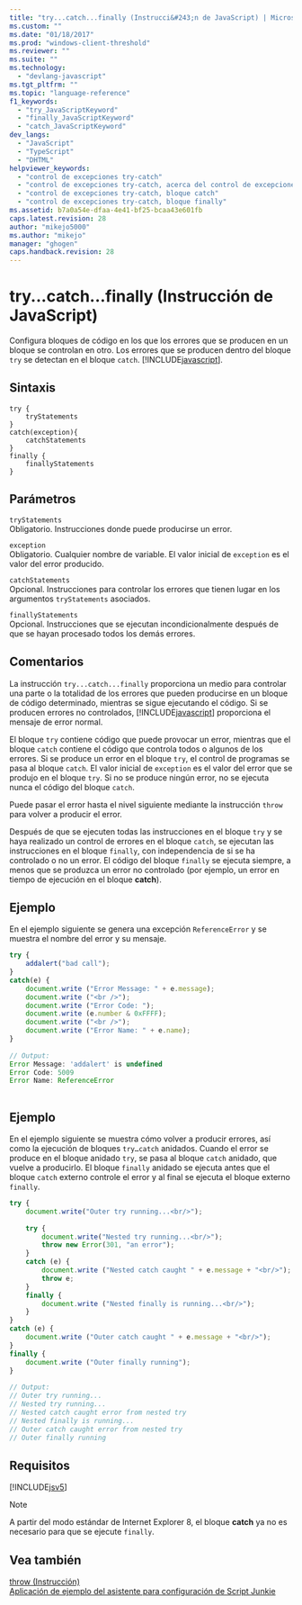 ```yaml
---
title: "try...catch...finally (Instrucci&#243;n de JavaScript) | Microsoft Docs"
ms.custom: ""
ms.date: "01/18/2017"
ms.prod: "windows-client-threshold"
ms.reviewer: ""
ms.suite: ""
ms.technology: 
  - "devlang-javascript"
ms.tgt_pltfrm: ""
ms.topic: "language-reference"
f1_keywords: 
  - "try_JavaScriptKeyword"
  - "finally_JavaScriptKeyword"
  - "catch_JavaScriptKeyword"
dev_langs: 
  - "JavaScript"
  - "TypeScript"
  - "DHTML"
helpviewer_keywords: 
  - "control de excepciones try-catch"
  - "control de excepciones try-catch, acerca del control de excepciones try-catch"
  - "control de excepciones try-catch, bloque catch"
  - "control de excepciones try-catch, bloque finally"
ms.assetid: b7a0a54e-dfaa-4e41-bf25-bcaa43e601fb
caps.latest.revision: 28
author: "mikejo5000"
ms.author: "mikejo"
manager: "ghogen"
caps.handback.revision: 28
---
```

# try...catch...finally (Instrucci&#243;n de JavaScript)
Configura bloques de código en los que los errores que se producen en un bloque se controlan en otro.  Los errores que se producen dentro del bloque `try` se detectan en el bloque `catch`.  [!INCLUDE[javascript](../../javascript/includes/javascript-md.md)].  
  
## Sintaxis  
  
```  
try {  
    tryStatements  
}  
catch(exception){  
    catchStatements  
}  
finally {  
    finallyStatements  
}  
```  
  
## Parámetros  
 `tryStatements`  
 Obligatorio.  Instrucciones donde puede producirse un error.  
  
 `exception`  
 Obligatorio.  Cualquier nombre de variable.  El valor inicial de `exception` es el valor del error producido.  
  
 `catchStatements`  
 Opcional.  Instrucciones para controlar los errores que tienen lugar en los argumentos `tryStatements` asociados.  
  
 `finallyStatements`  
 Opcional.  Instrucciones que se ejecutan incondicionalmente después de que se hayan procesado todos los demás errores.  
  
## Comentarios  
 La instrucción `try...catch...finally` proporciona un medio para controlar una parte o la totalidad de los errores que pueden producirse en un bloque de código determinado, mientras se sigue ejecutando el código.  Si se producen errores no controlados, [!INCLUDE[javascript](../../javascript/includes/javascript-md.md)] proporciona el mensaje de error normal.  
  
 El bloque `try` contiene código que puede provocar un error, mientras que el bloque `catch` contiene el código que controla todos o algunos de los errores.  Si se produce un error en el bloque `try`, el control de programas se pasa al bloque `catch`.  El valor inicial de `exception` es el valor del error que se produjo en el bloque `try`.  Si no se produce ningún error, no se ejecuta nunca el código del bloque `catch`.  
  
 Puede pasar el error hasta el nivel siguiente mediante la instrucción `throw` para volver a producir el error.  
  
 Después de que se ejecuten todas las instrucciones en el bloque `try` y se haya realizado un control de errores en el bloque `catch`, se ejecutan las instrucciones en el bloque `finally`, con independencia de si se ha controlado o no un error.  El código del bloque `finally` se ejecuta siempre, a menos que se produzca un error no controlado \(por ejemplo, un error en tiempo de ejecución en el bloque **catch**\).  
  
## Ejemplo  
 En el ejemplo siguiente se genera una excepción `ReferenceError` y se muestra el nombre del error y su mensaje.  
  
```javascript  
try {  
    addalert("bad call");  
}  
catch(e) {  
    document.write ("Error Message: " + e.message);  
    document.write ("<br />");  
    document.write ("Error Code: ");  
    document.write (e.number & 0xFFFF);  
    document.write ("<br />");  
    document.write ("Error Name: " + e.name);  
}  
  
// Output:  
Error Message: 'addalert' is undefined  
Error Code: 5009  
Error Name: ReferenceError  
  
```  
  
## Ejemplo  
 En el ejemplo siguiente se muestra cómo volver a producir errores, así como la ejecución de bloques `try…catch` anidados.  Cuando el error se produce en el bloque anidado `try`, se pasa al bloque `catch` anidado, que vuelve a producirlo.  El bloque `finally` anidado se ejecuta antes que el bloque `catch` externo controle el error y al final se ejecuta el bloque externo `finally`.  
  
```javascript  
try {  
    document.write("Outer try running...<br/>");  
  
    try {  
        document.write("Nested try running...<br/>");  
        throw new Error(301, "an error");  
    }  
    catch (e) {  
        document.write ("Nested catch caught " + e.message + "<br/>");  
        throw e;  
    }  
    finally {  
        document.write ("Nested finally is running...<br/>");  
    }  
}  
catch (e) {  
    document.write ("Outer catch caught " + e.message + "<br/>");  
}  
finally {  
    document.write ("Outer finally running");  
}  
  
// Output:  
// Outer try running...  
// Nested try running...  
// Nested catch caught error from nested try  
// Nested finally is running...  
// Outer catch caught error from nested try  
// Outer finally running  
```  
  
## Requisitos  
 [!INCLUDE[jsv5](../../javascript/reference/includes/jsv5-md.md)]  
  
> [!NOTE]
>  A partir del modo estándar de Internet Explorer 8, el bloque **catch** ya no es necesario para que se ejecute `finally`.  
  
## Vea también  
 [throw \(Instrucción\)](../../javascript/reference/throw-statement-javascript.md)   
 [Aplicación de ejemplo del asistente para configuración de Script Junkie](http://code.msdn.microsoft.com/Script-Junkie-Configuration-543ece24)